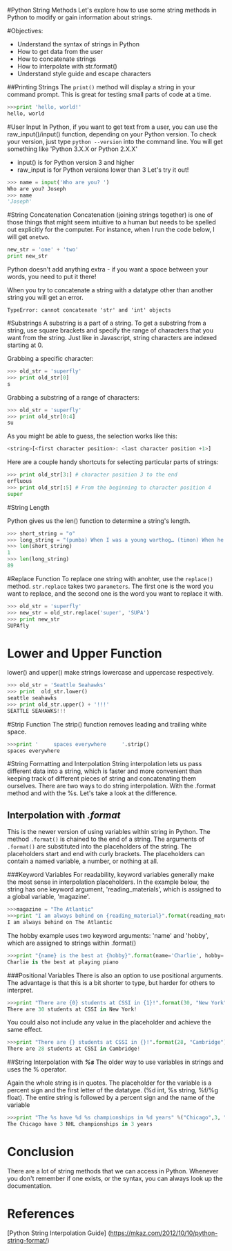 
#Python String Methods
Let's explore how to use some string methods in Python to modify or gain information about strings.

#Objectives:
+ Understand the syntax of strings in Python
+ How to get data from the user
+ How to concatenate strings
+ How to interpolate with str.format()
+ Understand style guide and escape characters


##Printing Strings
The `print()` method will display a string in your command prompt. This is great for testing small parts of code at a time.

```python
>>>print 'hello, world!'
hello, world
```

#User Input
In Python, if you want to get text from a user, you can use the raw_input()/input() function, depending on your Python version.
To check your version, just type `python --version` into the command line. You will get something like 'Python 3.X.X or Python 2.X.X'
* input() is for Python version 3 and higher
* raw_input is for Python versions lower than 3
Let's try it out!
```python
>>> name = input('Who are you? ')
Who are you? Joseph
>>> name
'Joseph'
```


#String Concatenation
Concatenation (joining strings together) is one of those things that might seem intuitive to a human but needs to be spelled out explicitly for the computer. For instance, when I run the code below, I will get `onetwo`.

```python
new_str = 'one' + 'two'
print new_str
```
Python doesn't add anything extra - if you want a space between your words, you need to put it there!

When you try to concatenate a string with a datatype other than another string you will get an error.
```
TypeError: cannot concatenate 'str' and 'int' objects
```


#Substrings
A substring is a part of a string.  To get a substring from a string, use square brackets and specify the range of characters that you want from the string. Just like in Javascript, string characters are indexed starting at 0.

Grabbing a specific character:
```python
>>> old_str = 'superfly'
>>> print old_str[0]
s
```

Grabbing a substring of a range of characters:
```python
>>> old_str = 'superfly'
>>> print old_str[0:4]
su
```
As you might be able to guess, the selection works like this:
```python
<string>[<first character position>: <last character position +1>]
```
Here are a couple handy shortcuts for selecting particular parts of strings:
```python
>>> print old_str[3:] # character position 3 to the end
erfluous
>>> print old_str[:5] # From the beginning to character position 4
super
```
#String Length

Python gives us the len() function to determine a string's length.
```python
>>> short_string = "o"
>>> long_string = "(pumba) When I was a young warthog… (timon) When he was a young waaarthoooooooooooooog!"
>>> len(short_string)
1
>>> len(long_string)
89
```

#Replace Function
To replace one string with anohter, use the `replace()` method. `str.replace` takes two `parameters`. The first one is the word you want to replace, and the second one is the word you want to replace it with.
```python
>>> old_str = 'superfly'
>>> new_str = old_str.replace('super', 'SUPA')
>>> print new_str
SUPAfly
```

# Lower and Upper Function
lower() and upper() make strings lowercase and uppercase respectively.
```python
>>> old_str = 'Seattle Seahawks'
>>> print  old_str.lower()
seattle seahawks
>>> print old_str.upper() + '!!!'
SEATTLE SEAHAWKS!!!
```

#Strip Function
The strip() function removes leading and trailing white space.
```python
>>>print '     spaces everywhere     '.strip()
spaces everywhere
```

#String Formatting and Interpolation
String interpolation lets us pass different data into a string, which is faster and more convenient than keeping track of different pieces of string and concatenating them ourselves. There are two ways to do string interpolation. With the .format method and with the %s. Let's take a look at the difference.

## Interpolation with ***.format***
This is the newer version of using variables within string in Python. The method `.format()` is chained to the end of a string. The arguments of `.format()` are substituted into the placeholders of the string. The placeholders start and end with curly brackets. The placeholders can contain a named variable, a number, or nothing at all.

###Keyword Variables
For readability, keyword variables generally make the most sense in interpolation placeholders. In the example below, the string has one keyword argument, 'reading_materials', which is assigned to a global variable, 'magazine'.
```python
>>>magazine = "The Atlantic"
>>>print "I am always behind on {reading_material}".format(reading_material=magazine)
I am always behind on The Atlantic
```
The hobby example uses two keyword arguments: 'name' and 'hobby', which are assigned to strings within .format()
```python
>>>print "{name} is the best at {hobby}".format(name='Charlie', hobby='playing piano')
Charlie is the best at playing piano
```
###Positional Variables
There is also an option to use positional arguments. The advantage is that this is  a bit shorter to type, but harder for others to interpret.
```python
>>>print "There are {0} students at CSSI in {1}!".format(30, "New York")
There are 30 students at CSSI in New York!
```

You could also not include any value in the placeholder and achieve the same effect.
```python
>>>print "There are {} students at CSSI in {}!".format(28, "Cambridge")
There are 28 students at CSSI in Cambridge!
```

##String Interpolation with ***%s***
The older way to use variables in strings and uses the % operator.

Again the whole string is in quotes. The placeholder for the variable is a percent sign and the first letter of the datatype. (%d int, %s string, %f/%g float). The entire string is followed by a percent sign and the name of the variable

```python
>>>print "The %s have %d %s championships in %d years" %("Chicago",3, "NHL", 3)
The Chicago have 3 NHL championships in 3 years
```

# Conclusion
There are a lot of string methods that we can access in Python. Whenever you don't remember if one exists, or the syntax, you can always look up the documentation.

# References
[Python String Interpolation Guide] (https://mkaz.com/2012/10/10/python-string-format/)
